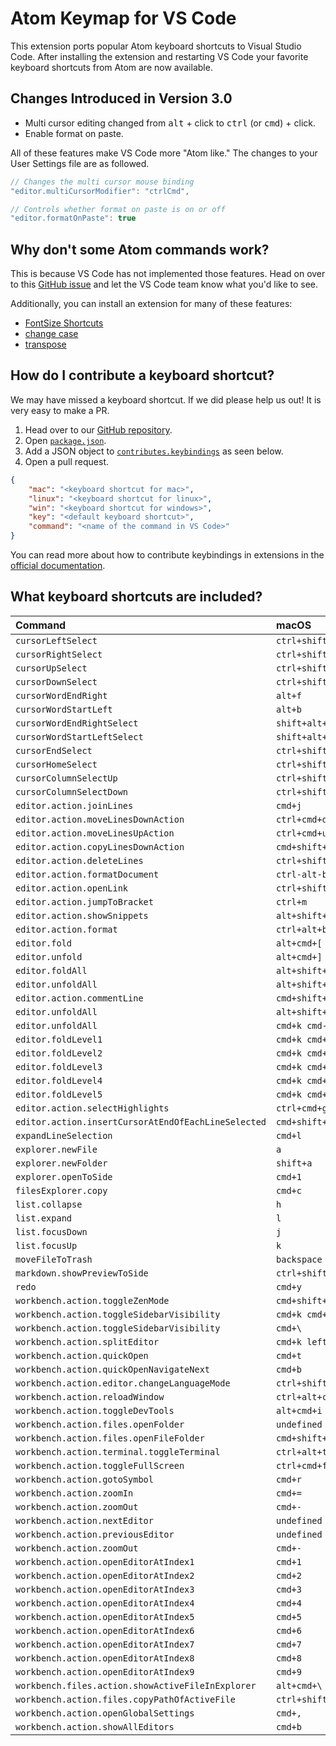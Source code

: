 # Atom Keymap for VS Code

This extension ports popular Atom keyboard shortcuts to Visual Studio Code. After installing the extension and restarting VS Code your favorite keyboard shortcuts from Atom are now available. 

## Changes Introduced in Version 3.0

- Multi cursor editing changed from <kbd>alt</kbd> + click to <kbd>ctrl</kbd> (or <kbd>cmd</kbd>) + click. 
- Enable format on paste. 

All of these features make VS Code more "Atom like." The changes to your User Settings file are as followed. 

```javascript
// Changes the multi cursor mouse binding
"editor.multiCursorModifier": "ctrlCmd",

// Controls whether format on paste is on or off
"editor.formatOnPaste": true
```

## Why don't some Atom commands work? 

This is because VS Code has not implemented those features. Head on over to this [GitHub issue](https://github.com/microsoft/vscode/issues/14316) and let the VS Code team know what you'd like to see. 

Additionally, you can install an extension for many of these features:

* [FontSize Shortcuts](https://marketplace.visualstudio.com/items?itemName=peterjuras.fontsize-shortcuts)
* [change case](https://marketplace.visualstudio.com/items?itemName=wmaurer.change-case)
* [transpose](https://marketplace.visualstudio.com/items?itemName=v4run.transpose)

## How do I contribute a keyboard shortcut?

We may have missed a keyboard shortcut. If we did please help us out! It is very easy to make a PR. 

1. Head over to our [GitHub repository](https://github.com/waderyan/vscode-atom-keybindings). 
2. Open [`package.json`](https://github.com/waderyan/vscode-atom-keybindings/blob/master/package.json). 
3. Add a JSON object to [`contributes.keybindings`](https://github.com/waderyan/vscode-atom-keybindings/blob/master/package.json#L25) as seen below. 
4. Open a pull request. 

```json
{
    "mac": "<keyboard shortcut for mac>",
    "linux": "<keyboard shortcut for linux>",
    "win": "<keyboard shortcut for windows>",
    "key": "<default keyboard shortcut>",
    "command": "<name of the command in VS Code>"
}
```

You can read more about how to contribute keybindings in extensions in the [official documentation](http://code.visualstudio.com/docs/extensionAPI/extension-points#_contributeskeybindings). 

## What keyboard shortcuts are included?

| Command | macOS | Windows | Linux |
| :------ | :---- | :------ | :---- |
| `cursorLeftSelect` | `ctrl+shift+b` | `ctrl+shift+b` | `ctrl+shift+b` |
| `cursorRightSelect` | `ctrl+shift+f` | `ctrl+shift+f` | `ctrl+shift+f` |
| `cursorUpSelect` | `ctrl+shift+p` | `ctrl+shift+p` | `ctrl+shift+p` |
| `cursorDownSelect` | `ctrl+shift+n` | `ctrl+shift+n` | `ctrl+shift+n` |
| `cursorWordEndRight` | `alt+f` | `alt+f` | `alt+f` |
| `cursorWordStartLeft` | `alt+b` | `alt+b` | `alt+b` |
| `cursorWordEndRightSelect` | `shift+alt+f` | `shift+alt+f` | `shift+alt+f` |
| `cursorWordStartLeftSelect` | `shift+alt+b` | `shift+alt+b` | `shift+alt+b` |
| `cursorEndSelect` | `ctrl+shift+e` | `ctrl+shift+e` | `ctrl+shift+e` |
| `cursorHomeSelect` | `ctrl+shift+a` | `ctrl+shift+a` | `ctrl+shift+a` |
| `cursorColumnSelectUp` | `ctrl+shift+up` | `undefined` | `shift+alt+up` |
| `cursorColumnSelectDown` | `ctrl+shift+down` | `undefined` | `shift+alt+down` |
| `editor.action.joinLines` | `cmd+j` | `ctrl+j` | `ctrl+j` |
| `editor.action.moveLinesDownAction` | `ctrl+cmd+down` | `ctrl+down` | `ctrl+down` |
| `editor.action.moveLinesUpAction` | `ctrl+cmd+up` | `ctrl+up` | `ctrl+up` |
| `editor.action.copyLinesDownAction` | `cmd+shift+d` | `ctrl+shift+d` | `ctrl+shift+d` |
| `editor.action.deleteLines` | `ctrl+shift+k` | `ctrl+shift+k` | `ctrl+shift+k` |
| `editor.action.formatDocument` | `ctrl-alt-b` | `undefined` | `undefined` |
| `editor.action.openLink` | `ctrl+shift+o` | `undefined` | `undefined` |
| `editor.action.jumpToBracket` | `ctrl+m` | `ctrl+m` | `ctrl+m` |
| `editor.action.showSnippets` | `alt+shift+s` | `alt+shift+s` | `alt+shift+s` |
| `editor.action.format` | `ctrl+alt+b` | `alt+shift+f` | `ctrl+shift+i` |
| `editor.fold` | `alt+cmd+[` | `ctrl+alt+/` | `ctrl+alt+/` |
| `editor.unfold` | `alt+cmd+]` | `ctrl+alt+/` | `ctrl+alt+/` |
| `editor.foldAll` | `alt+shift+cmd+[` | `ctrl+alt+[` | `ctrl+alt+[` |
| `editor.unfoldAll` | `alt+shift+cmd+]` | `ctrl+alt+]` | `ctrl+alt+]` |
| `editor.action.commentLine` | `cmd+shift+7` | `undefined` | `undefined` |
| `editor.unfoldAll` | `alt+shift+cmd+]` | `ctrl+alt+]` | `ctrl+alt+]` |
| `editor.unfoldAll` | `cmd+k cmd-0` | `undefined` | `undefined` |
| `editor.foldLevel1` | `cmd+k cmd+1` | `ctrl+k ctrl+1` | `ctrl+k ctrl+1` |
| `editor.foldLevel2` | `cmd+k cmd+2` | `ctrl+k ctrl+2` | `ctrl+k ctrl+2` |
| `editor.foldLevel3` | `cmd+k cmd+3` | `ctrl+k ctrl+3` | `ctrl+k ctrl+3` |
| `editor.foldLevel4` | `cmd+k cmd+4` | `ctrl+k ctrl+4` | `ctrl+k ctrl+4` |
| `editor.foldLevel5` | `cmd+k cmd+5` | `ctrl+k ctrl+5` | `ctrl+k ctrl+5` |
| `editor.action.selectHighlights` | `ctrl+cmd+g` | `alt+f3` | `alt+f3` |
| `editor.action.insertCursorAtEndOfEachLineSelected` | `cmd+shift+l` | `alt+shift+l` | `alt+shift+l` |
| `expandLineSelection` | `cmd+l` | `ctrl+l` | `ctrl+l` |
| `explorer.newFile` | `a` | `a` | `a` |
| `explorer.newFolder` | `shift+a` | `shift+a` | `shift+a` |
| `explorer.openToSide` | `cmd+1` | `ctrl+1` | `ctrl+1` |
| `filesExplorer.copy` | `cmd+c` | `ctrl+c` | `ctrl+c` |
| `list.collapse` | `h` | `h` | `h` |
| `list.expand` | `l` | `l` | `l` |
| `list.focusDown` | `j` | `j` | `j` |
| `list.focusUp` | `k` | `k` | `k` |
| `moveFileToTrash` | `backspace` | `backspace` | `backspace` |
| `markdown.showPreviewToSide` | `ctrl+shift+m` | `ctrl+shift+m` | `ctrl+shift+m` |
| `redo` | `cmd+y` | `ctrl+y` | `ctrl+y` |
| `workbench.action.toggleZenMode` | `cmd+shift+ctrl+f` | `shift+f11` | `shift+f11` |
| `workbench.action.toggleSidebarVisibility` | `cmd+k cmd+b` | `ctrl+k ctrl+b` | `ctrl+k ctrl+b` |
| `workbench.action.toggleSidebarVisibility` | `cmd+\` | `ctrl+\` | `ctrl+\` |
| `workbench.action.splitEditor` | `cmd+k left` | `ctrl+k left` | `ctrl+k left` |
| `workbench.action.quickOpen` | `cmd+t` | `ctrl+t` | `undefined` |
| `workbench.action.quickOpenNavigateNext` | `cmd+b` | `ctrl+b` | `ctrl+b` |
| `workbench.action.editor.changeLanguageMode` | `ctrl+shift+l` | `ctrl+shift+l` | `ctrl+shift+l` |
| `workbench.action.reloadWindow` | `ctrl+alt+cmd+l` | `alt+ctrl+r` | `alt+ctrl+r` |
| `workbench.action.toggleDevTools` | `alt+cmd+i` | `ctrl+alt+i` | `ctrl+alt+i` |
| `workbench.action.files.openFolder` | `undefined` | `ctrl+shift+o` | `ctrl+shift+o` |
| `workbench.action.files.openFileFolder` | `cmd+shift+o` | `undefined` | `undefined` |
| `workbench.action.terminal.toggleTerminal` | `ctrl+alt+t` | `ctrl+` | `ctrl+` |
| `workbench.action.toggleFullScreen` | `ctrl+cmd+f` | `f11` | `f11` |
| `workbench.action.gotoSymbol` | `cmd+r` | `ctrl+r` | `ctrl+r` |
| `workbench.action.zoomIn` | `cmd+=` | `undefined` | `undefined` |
| `workbench.action.zoomOut` | `cmd+-` | `undefined` | `undefined` |
| `workbench.action.nextEditor` | `undefined` | `ctrl+pagedown` | `ctrl+pagedown` |
| `workbench.action.previousEditor` | `undefined` | `ctrl+pageup` | `ctrl+pageup` |
| `workbench.action.zoomOut` | `cmd+-` | `ctrl+-` | `ctrl+-` |
| `workbench.action.openEditorAtIndex1` | `cmd+1` | `alt+1` | `alt+1` |
| `workbench.action.openEditorAtIndex2` | `cmd+2` | `alt+2` | `alt+2` |
| `workbench.action.openEditorAtIndex3` | `cmd+3` | `alt+3` | `alt+3` |
| `workbench.action.openEditorAtIndex4` | `cmd+4` | `alt+4` | `alt+4` |
| `workbench.action.openEditorAtIndex5` | `cmd+5` | `alt+5` | `alt+5` |
| `workbench.action.openEditorAtIndex6` | `cmd+6` | `alt+6` | `alt+6` |
| `workbench.action.openEditorAtIndex7` | `cmd+7` | `alt+7` | `alt+7` |
| `workbench.action.openEditorAtIndex8` | `cmd+8` | `alt+8` | `alt+8` |
| `workbench.action.openEditorAtIndex9` | `cmd+9` | `alt+9` | `alt+9` |
| `workbench.files.action.showActiveFileInExplorer` | `alt+cmd+\` | `ctrl+shift+\` | `ctrl+shift+\` |
| `workbench.action.files.copyPathOfActiveFile` | `ctrl+shift+c` | `ctrl+shift+c` | `ctrl+shift+c` |
| `workbench.action.openGlobalSettings` | `cmd+,` | `ctrl+,` | `ctrl+,` |
| `workbench.action.showAllEditors` | `cmd+b` | `ctrl+b` | `ctrl+b` |

